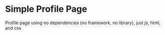 
# Simple Profile Page

Profile page using no dependencies (no framework, no library), just js, html, and css
